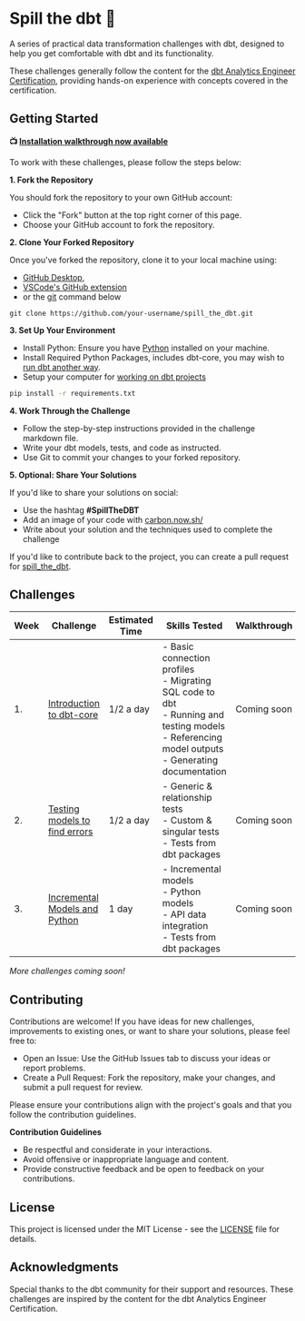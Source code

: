 # Spill the dbt :tea:

A series of practical data transformation challenges with dbt, designed to help you get comfortable with dbt and its functionality.

These challenges generally follow the content for the [dbt Analytics Engineer Certification](https://www.getdbt.com/certifications/analytics-engineer-certification-exam), providing hands-on experience with concepts covered in the certification.

## Getting Started

**📺 [Installation walkthrough now available](https://youtu.be/rSI1VcSpXq0)**

To work with these challenges, please follow the steps below:

**1. Fork the Repository**

You should fork the repository to your own GitHub account:

- Click the "Fork" button at the top right corner of this page.
- Choose your GitHub account to fork the repository.

**2. Clone Your Forked Repository**

Once you've forked the repository, clone it to your local machine using:
- [GitHub Desktop](https://desktop.github.com/download/), 
- [VSCode's GitHub extension](https://vscode.github.com/) 
- or the [git](https://git-scm.com/) command below

```
git clone https://github.com/your-username/spill_the_dbt.git
```

**3. Set Up Your Environment**

- Install Python: Ensure you have [Python](https://www.python.org/) installed on your machine.
- Install Required Python Packages, includes dbt-core, you may wish to [run dbt another way](https://docs.getdbt.com/docs/core/installation-overview). 
- Setup your computer for [working on dbt projects](https://discourse.getdbt.com/t/how-we-set-up-our-computers-for-working-on-dbt-projects/243)

``` bash
pip install -r requirements.txt
```

**4. Work Through the Challenge**

- Follow the step-by-step instructions provided in the challenge markdown file.
- Write your dbt models, tests, and code as instructed.
- Use Git to commit your changes to your forked repository.

**5. Optional: Share Your Solutions**

If you'd like to share your solutions on social:
- Use the hashtag **#SpillTheDBT** 
- Add an image of your code with [carbon.now.sh/](https://carbon.now.sh/) 
- Write about your solution and the techniques used to complete the challenge

If you'd like to contribute back to the project, you can create a pull request for [spill_the_dbt](https://github.com/wjsutton/spill_the_dbt).


## Challenges

| Week | Challenge         | Estimated Time                                    | Skills Tested | Walkthrough                                             | Solutions                                                |
|----- |-----------------------|------------------------------------------------------|-------|---------------------------------------------------------|----------------------------------------------------------|
| 1. | [Introduction to dbt-core](https://github.com/wjsutton/spill_the_dbt/blob/main/tasks/challenge_01.md) | 1/2 a day      | - Basic connection profiles<br>- Migrating SQL code to dbt<br>- Running and testing models<br>- Referencing model outputs<br>- Generating documentation | Coming soon | [Solution](https://github.com/wjsutton/spill_the_dbt/tree/solutions/challenge_01) |
| 2. | [Testing models to find errors](https://github.com/wjsutton/spill_the_dbt/blob/main/tasks/challenge_02.md) | 1/2 a day        | - Generic & relationship tests<br>- Custom & singular tests<br>- Tests from dbt packages | Coming soon| [Solution](https://github.com/wjsutton/spill_the_dbt/tree/solutions/challenge_02)
| 3. | [Incremental Models and Python](https://github.com/wjsutton/spill_the_dbt/blob/main/tasks/challenge_03.md) | 1 day        | - Incremental models<br>- Python models<br>- API data integration<br>- Tests from dbt packages | Coming soon| [Solution](https://github.com/wjsutton/spill_the_dbt/tree/solutions/challenge_03)

*More challenges coming soon!*

## Contributing

Contributions are welcome! If you have ideas for new challenges, improvements to existing ones, or want to share your solutions, please feel free to:

- Open an Issue: Use the GitHub Issues tab to discuss your ideas or report problems.
- Create a Pull Request: Fork the repository, make your changes, and submit a pull request for review.

Please ensure your contributions align with the project's goals and that you follow the contribution guidelines.

**Contribution Guidelines**

- Be respectful and considerate in your interactions.
- Avoid offensive or inappropriate language and content.
- Provide constructive feedback and be open to feedback on your contributions.

## License

This project is licensed under the MIT License - see the [LICENSE](LICENSE) file for details.

## Acknowledgments

Special thanks to the dbt community for their support and resources.
These challenges are inspired by the content for the dbt Analytics Engineer Certification.
